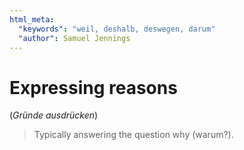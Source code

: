 ```yaml
---
html_meta:
  "keywords": "weil, deshalb, deswegen, darum"
  "author": Samuel Jennings
---
```



# Expressing reasons
(*Gründe ausdrücken*)

> Typically answering the question why (warum?).

<!-- What questions are we answering with these words? -->
<!--  -->
